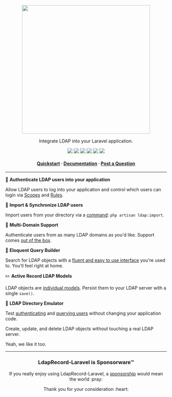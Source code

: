 <!-- readme.md -->

<p align="center">
    <img src="https://ldaprecord.com/assets/img/logo.png" width="400">
</p>

<p align="center">Integrate LDAP into your Laravel application.</p>

<p align="center">
    <a href="https://laravel.com"><img src="https://img.shields.io/badge/Built_for-Laravel-green.svg?style=flat-square"></a>
    <a href="https://travis-ci.com/directorytree/ldaprecord-laravel"><img src="https://img.shields.io/travis/directorytree/ldaprecord-laravel.svg?style=flat-square"></a>
    <a href="https://scrutinizer-ci.com/g/directorytree/ldaprecord-laravel"><img src="https://img.shields.io/scrutinizer/g/directorytree/ldaprecord-laravel/master.svg?style=flat-square"></a>
    <a href="https://packagist.org/packages/directorytree/ldaprecord-laravel"><img src="https://img.shields.io/packagist/dt/directorytree/ldaprecord-laravel.svg?style=flat-square"></a>
    <a href="https://packagist.org/packages/directorytree/ldaprecord-laravel"><img src="https://img.shields.io/packagist/v/directorytree/ldaprecord-laravel.svg?style=flat-square"></a>
    <a href="https://packagist.org/packages/directorytree/ldaprecord-laravel"><img src="https://img.shields.io/packagist/l/directorytree/ldaprecord-laravel.svg?style=flat-square"></a>
</p>

<h4 align="center">
    <a href="https://ldaprecord.com/docs/laravel/quickstart">Quickstart</a>
    <span> · </span>
    <a href="https://ldaprecord.com/docs/laravel">Documentation</a>
    <span> · </span>
    <a href="https://github.com/DirectoryTree/LdapRecord-Discussions/issues/new">Post a Question</a>
</h4>

---

🔑 **Authenticate LDAP users into your application**

Allow LDAP users to log into your application and control which users can login via [Scopes](https://ldaprecord.com/docs/models/#query-scopes) and [Rules](https://ldaprecord.com/docs/laravel/auth/configuration/#rules).

🔄 **Import & Synchronize LDAP users**

Import users from your directory via a [command](https://ldaprecord.com/docs/laravel/auth/importing): `php artisan ldap:import`.

💼 **Multi-Domain Support**

Authenticate users from as many LDAP domains as you'd like. Support comes [out of the box](https://ldaprecord.com/docs/laravel/auth/multi-domain).

🎩 **Eloquent Query Builder**

Search for LDAP objects with a [fluent and easy to use interface](https://ldaprecord.com/docs/searching) you're used to. You'll feel right at home.

✏️ **Active Record LDAP Models**

LDAP objects are [individual models](https://ldaprecord.com/docs/models). Persist them to your LDAP server with a single `save()`.

💫 **LDAP Directory Emulator**

Test [authenticating](https://ldaprecord.com/docs/laravel/auth/testing/#getting-started) and
[querying users](https://ldaprecord.com/docs/laravel/testing/#getting-started) without
changing your application code.

Create, update, and delete LDAP objects without touching a real LDAP server.

Yeah, we like it too.

---

<h3 align="center">LdapRecord-Laravel is Sponsorware™</h3>

<p align="center">If you really enjoy using LdapRecord-Laravel, a <a href="https://github.com/sponsors/stevebauman">sponsorship</a> would mean the world :pray:</p>

<p align="center">Thank you for your consideration :heart:</p>
